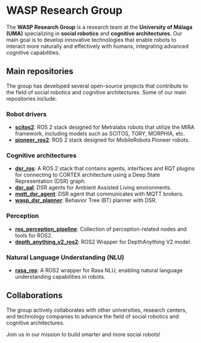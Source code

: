 # WASP Research Group

The **WASP Research Group** is a research team at the **University of Málaga (UMA)** specializing in **social robotics** and **cognitive architectures**. Our main goal is to develop innovative technologies that enable robots to interact more naturally and effectively with humans, integrating advanced cognitive capabilities.

<!-- ## Research Areas

- **Social Robotics**: Design and implementation of robots capable of socially interacting with people in various environments, such as homes, hospitals, and public spaces.
- **Cognitive Architectures**: Development of systems that provide robots with cognitive skills, such as reasoning, learning, and decision-making.
- **Human-Robot Interaction (HRI)**: Study and improvement of interfaces and communication methods between robots and humans.
- **Perception and Recognition**: Implementation of algorithms for visual, auditory, and tactile perception, as well as for recognizing human emotions and behaviors. -->

## Main repositories
The group has developed several open-source projects that contribute to the field of social robotics and cognitive architectures. Some of our main repositories include:

### Robot drivers

- **[scitos2](https://github.com/grupo-avispa/scitos2)**: ROS 2 stack designed for Metralabs robots that utilize the MIRA framework, including models such as SCITOS, TORY, MORPHIA, etc.
- **[pioneer_ros2](https://github.com/grupo-avispa/pioneer_ros2)**: ROS 2 stack designed for MobileRobots Pioneer robots.

### Cognitive architectures

- **[dsr_ros](https://github.com/grupo-avispa/dsr_ros)**: A ROS 2 stack that contains agents, interfaces and RQT plugins for connecting to CORTEX architecture using a Deep State Representation (DSR) graph.
- **[dsr_aal](https://github.com/grupo-avispa/dsr_aal)**: DSR agents for Ambient Assisted Living environments.
- **[mqtt_dsr_agent](https://github.com/grupo-avispa/mqtt_dsr_agent)**: DSR agent that communicates with MQTT brokers.
- **[wasp_dsr_planner](https://github.com/grupo-avispa/wasp_dsr_planner)**: Behavior Tree (BT) planner with DSR.

### Perception

- **[ros_perception_pipeline](https://github.com/grupo-avispa/ros_perception_pipeline)**: Collection of perception-related nodes and tools for ROS2.
- **[depth_anything_v2_ros2](https://github.com/grupo-avispa/depth_anything_v2_ros2)**: ROS2 Wrapper for DepthAnything V2 model.

### Natural Language Understanding (NLU)

- **[rasa_ros](https://github.com/grupo-avispa/rasa_ros)**: A ROS2 wrapper for Rasa NLU, enabling natural language understanding capabilities in robots.

## Collaborations

The group actively collaborates with other universities, research centers, and technology companies to advance the field of social robotics and cognitive architectures.

Join us in our mission to build smarter and more social robots!